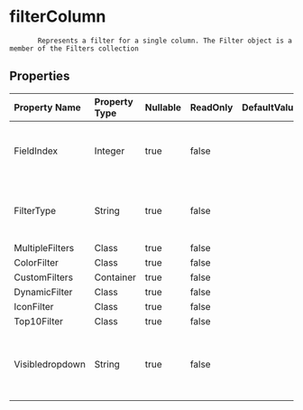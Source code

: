 # **filterColumn**

           Represents a filter for a single column. The Filter object is a member of the Filters collection            

## **Properties**

| Property Name | Property Type | Nullable |  ReadOnly | DefaultValue | Description | 
| :- | :- | :- |:- |  :- | :- |
|FieldIndex|Integer|true|false |  |Gets and sets the column offset in the range. |
|FilterType|String|true|false |  |Gets and sets the type fo filtering data. |
|MultipleFilters|Class|true|false |  ||
|ColorFilter|Class|true|false |  ||
|CustomFilters|Container|true|false |  ||
|DynamicFilter|Class|true|false |  ||
|IconFilter|Class|true|false |  ||
|Top10Filter|Class|true|false |  ||
|Visibledropdown|String|true|false |  |Indicates whether the AutoFilter button for this column is visible. |

